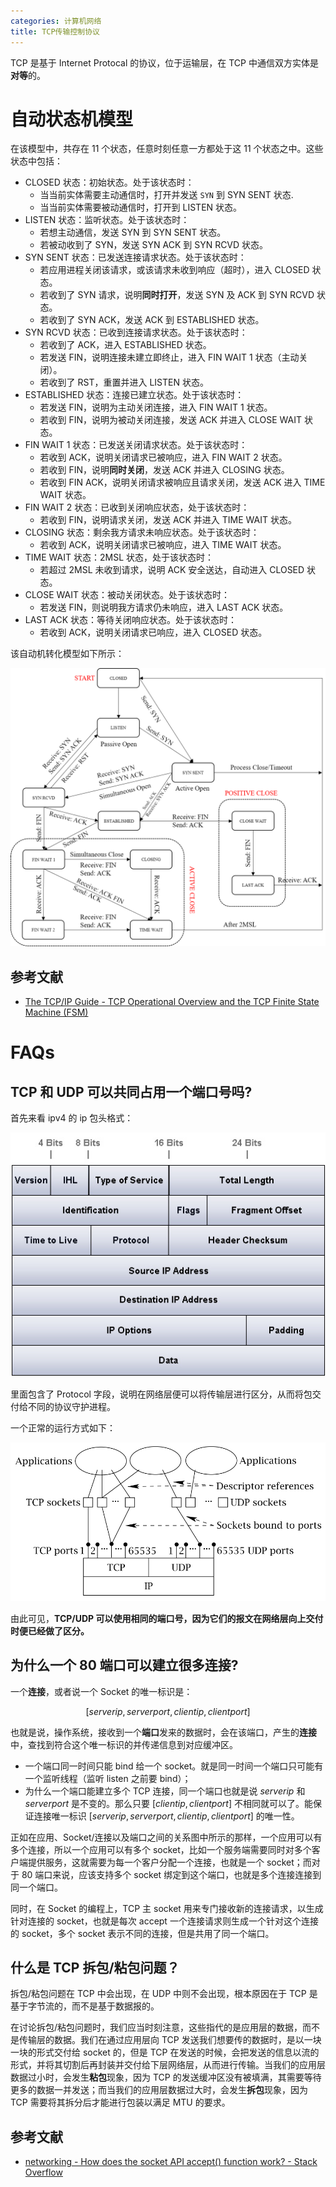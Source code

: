 ```yaml
---
categories: 计算机网络
title: TCP传输控制协议
---
```


TCP 是基于 Internet Protocal 的协议，位于运输层，在 TCP 中通信双方实体是**对等**的。

# 自动状态机模型

在该模型中，共存在 11 个状态，任意时刻任意一方都处于这 11 个状态之中。这些状态中包括：

- CLOSED 状态：初始状态。处于该状态时：
  - 当当前实体需要主动通信时，打开并发送 `SYN` 到 SYN SENT 状态.
  - 当当前实体需要被动通信时，打开到 LISTEN 状态。
- LISTEN 状态：监听状态。处于该状态时：
  - 若想主动通信，发送 SYN 到 SYN SENT 状态。
  - 若被动收到了 SYN，发送 SYN ACK 到 SYN RCVD 状态。
- SYN SENT 状态：已发送连接请求状态。处于该状态时：
  - 若应用进程关闭该请求，或该请求未收到响应（超时），进入 CLOSED 状态。
  - 若收到了 SYN 请求，说明**同时打开**，发送 SYN 及 ACK 到 SYN RCVD 状态。
  - 若收到了 SYN ACK，发送 ACK 到 ESTABLISHED 状态。
- SYN RCVD 状态：已收到连接请求状态。处于该状态时：
  - 若收到了 ACK，进入 ESTABLISHED 状态。
  - 若发送 FIN，说明连接未建立即终止，进入 FIN WAIT 1 状态（主动关闭）。
  - 若收到了 RST，重置并进入 LISTEN 状态。
- ESTABLISHED 状态：连接已建立状态。处于该状态时：
  - 若发送 FIN，说明为主动关闭连接，进入 FIN WAIT 1 状态。
  - 若收到 FIN，说明为被动关闭连接，发送 ACK 并进入 CLOSE WAIT 状态。
- FIN WAIT 1 状态：已发送关闭请求状态。处于该状态时：
  - 若收到 ACK，说明关闭请求已被响应，进入 FIN WAIT 2 状态。
  - 若收到 FIN，说明**同时关闭**，发送 ACK 并进入 CLOSING 状态。
  - 若收到 FIN ACK，说明关闭请求被响应且请求关闭，发送 ACK 进入 TIME WAIT 状态。
- FIN WAIT 2 状态：已收到关闭响应状态，处于该状态时：
  - 若收到 FIN，说明请求关闭，发送 ACK 并进入 TIME WAIT 状态。
- CLOSING 状态：剩余我方请求未响应状态。处于该状态时：
  - 若收到 ACK，说明关闭请求已被响应，进入 TIME WAIT 状态。
- TIME WAIT 状态：2MSL 状态，处于该状态时：
  - 若超过 2MSL 未收到请求，说明 ACK 安全送达，自动进入 CLOSED 状态。
- CLOSE WAIT 状态：被动关闭状态。处于该状态时：
  - 若发送 FIN，则说明我方请求仍未响应，进入 LAST ACK 状态。
- LAST ACK 状态：等待关闭响应状态。处于该状态时：
  - 若收到 ACK，说明关闭请求已响应，进入 CLOSED 状态。

该自动机转化模型如下所示：

![](../../img/tcp.png)

## 参考文献

- [The TCP/IP Guide - TCP Operational Overview and the TCP Finite State Machine (FSM)](http://tcpipguide.com/free/t_TCPOperationalOverviewandtheTCPFiniteStateMachineF-2.htm)

# FAQs

## TCP 和 UDP 可以共同占用一个端口号吗?

首先来看 ipv4 的 ip 包头格式：

![](../../img/ip-header-diagram.jpg)

里面包含了 Protocol 字段，说明在网络层便可以将传输层进行区分，从而将包交付给不同的协议守护进程。

一个正常的运行方式如下：

![应用、Socket以及端口之间的关系](../../img/tcpudpports.png)

由此可见，**TCP/UDP 可以使用相同的端口号，因为它们的报文在网络层向上交付时便已经做了区分。**

## 为什么一个 80 端口可以建立很多连接?

 一个**连接**，或者说一个 Socket 的唯一标识是：

$$
[server ip, server port, client ip, client port]
$$

也就是说，操作系统，接收到一个**端口**发来的数据时，会在该端口，产生的**连接**中，查找到符合这个唯一标识的并传递信息到对应缓冲区。

- 一个端口同一时间只能 bind 给一个 socket。就是同一时间一个端口只可能有一个监听线程（监听 listen 之前要 bind）；
- 为什么一个端口能建立多个 TCP 连接，同一个端口也就是说 $serverip$ 和 $server port$ 是不变的。那么只要 $[clientip, clientport]$ 不相同就可以了。能保证连接唯一标识 $[server ip, server port, client ip, client port]$ 的唯一性。

正如在应用、Socket/连接以及端口之间的关系图中所示的那样，一个应用可以有多个连接，所以一个应用可以有多个 socket，比如一个服务端需要同时对多个客户端提供服务，这就需要为每一个客户分配一个连接，也就是一个 socket；而对于 80 端口来说，应该支持多个 socket 绑定到这个端口，也就是多个连接连接到同一个端口。

同时，在 Socket 的编程上，TCP 主 socket 用来专门接收新的连接请求，以生成针对连接的 socket，也就是每次 accept 一个连接请求则生成一个针对这个连接的 socket，多个 socket 表示不同的连接，但是共用了同一个端口。

## 什么是 TCP 拆包/粘包问题？

拆包/粘包问题在 TCP 中会出现，在 UDP 中则不会出现，根本原因在于 TCP 是基于字节流的，而不是基于数据报的。

在讨论拆包/粘包问题时，我们应当时刻注意，这些指代的是应用层的数据，而不是传输层的数据。我们在通过应用层向 TCP 发送我们想要传的数据时，是以一块一块的形式交付给 socket 的，但是 TCP 在发送的时候，会把发送的信息以流的形式，并将其切割后再封装并交付给下层网络层，从而进行传输。当我们的应用层数据过小时，会发生**粘包**现象，因为 TCP 的发送缓冲区没有被填满，其需要等待更多的数据一并发送；而当我们的应用层数据过大时，会发生**拆包**现象，因为 TCP 需要将其拆分后才能进行包装以满足 MTU 的要求。

## 参考文献

- [networking - How does the socket API accept() function work? - Stack Overflow](https://stackoverflow.com/questions/489036/how-does-the-socket-api-accept-function-work)

